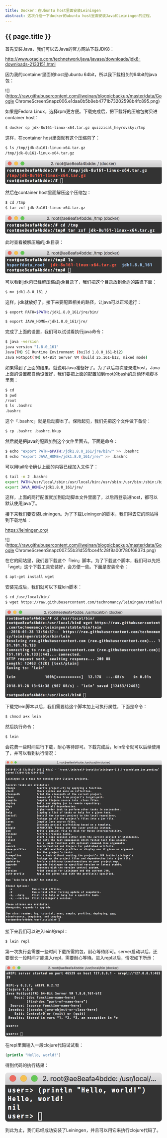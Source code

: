```yaml
---
title: Docker：在Ubuntu host里面安装Leiningen
abstract: 这次介绍一下docker的ubuntu host里面安装Java和Leiningen的过程。
---
```


## {{ page.title }}

首先安装Java，我们可以去Java的官方网站下载JDK8：

http://www.oracle.com/technetwork/java/javase/downloads/jdk8-downloads-2133151.html

因为我的container里面的host是ubuntu 64bit，所以我下载相关的64bit的java包：

![](https://raw.githubusercontent.com/liweinan/blogpicbackup/master/data/Google ChromeScreenSnapz006.e1daa0b5b8eb4771b73202598b4fc895.png)

如果是Fedora Linux，选择rpm更方便。下载完成后，把下载好的压缩包拷贝进container host：

```bash
$ docker cp jdk-8u161-linux-x64.tar.gz quizzical_heyrovsky:/tmp
```

这样，在container host里面就有这个压缩包了：

```bash
$ ls /tmp/jdk-8u161-linux-x64.tar.gz
/tmp/jdk-8u161-linux-x64.tar.gz
```

![](https://raw.githubusercontent.com/liweinan/blogpicbackup/master/data/iTerm2ScreenSnapz008.dfed8ce1ab79448caca5e7eaf911ed9c.png)

然后在container host里面解压这个压缩包：

```bash
$ cd /tmp
$ tar zxf jdk-8u161-linux-x64.tar.gz
```

![](https://raw.githubusercontent.com/liweinan/blogpicbackup/master/data/iTerm2ScreenSnapz009.5562c16430d6488c8733c4468caed18f.png)

此时查看被解压缩的jdk目录：

![](https://raw.githubusercontent.com/liweinan/blogpicbackup/master/data/iTerm2ScreenSnapz010.280612e04abb4f4c8205d44d52373304.png)

可以看到jdk包已经解压缩成jdk目录了，我们把这个目录放到合适的路径下面：

```bash
$ mv jdk1.8.0_161 /
```

这样，jdk就放好了。接下来要配置相关的路径，让java可以正常运行：

```bash
$ export PATH=$PATH:/jdk1.8.0_161/jre/bin/
```

```bash
$ export JAVA_HOME=/jdk1.8.0_161/jre/
```

完成了上面的设置，我们可以试试看执行java命令：

```bash
$ java -version
java version "1.8.0_161"
Java(TM) SE Runtime Environment (build 1.8.0_161-b12)
Java HotSpot(TM) 64-Bit Server VM (build 25.161-b12, mixed mode)
```

如果得到了上面的结果，就说明Java准备好了。为了以后每次登录进host，Java上面的设置都自动设置好，我们要把上面的配置加到root的bash的启动环境脚本里面：

```bash
$ cd
$ pwd
/root
$ ls .bashrc
.bashrc
```

这个「.bashrc」就是启动脚本了。保险起见，我们先把这个文件做下备份：

```bash
$ cp .bashrc .bashrc.bkup
```

然后就是把java的配置加到这个文件里面去。下面是命令：

```bash
$ echo "export PATH=$PATH:/jdk1.8.0_161/jre/bin/" >> .bashrc
$ echo "export JAVA_HOME=/jdk1.8.0_161/jre/" >> .bashrc
```

可以用tail命令确认上面的内容已经加入文件了：

```bash
$ tail -n 2 .bashrc
export PATH=/usr/local/sbin:/usr/local/bin:/usr/sbin:/usr/bin:/sbin:/bin:/jdk1.8.0_161/jre/bin/
export JAVA_HOME=/jdk1.8.0_161/jre/
```

这样，上面的两行配置就加到启动脚本文件里面了，以后再登录进host，都可以默认使用java了。

接下来我们要安装Leiningen。为了下载Leiningen的脚本，我们得去它的网站得到下载地址：

https://leiningen.org/

![](https://raw.githubusercontent.com/liweinan/blogpicbackup/master/data/Google ChromeScreenSnapz007.55b31d55fbce4fc28f8a00f780f6837d.png)

在它的网站里，我们要下载这个「lein」脚本。为了下载这个脚本，我们可以先把「wget」这个下载工具安装好，会方便一些。下面是安装命令：

```bash
$ apt-get install wget
```

安装完成后，我们就可以下载lein脚本：

```bash
$ cd /usr/local/bin/
$ wget https://raw.githubusercontent.com/technomancy/leiningen/stable/bin/lein
```

![](https://raw.githubusercontent.com/liweinan/blogpicbackup/master/data/iTerm2ScreenSnapz011.495b04eda70640f082aae258d9883a11.png)

下载完lein脚本以后，我们需要给这个脚本加上可执行属性，下面是命令：

```bash
$ chmod a+x lein
```

然后执行命令：

```bash
$ lein
```

会花费一些时间进行下载，耐心等待即可。下载完成后，lein命令就可以后续使用了，并可以看到执行情况：

![](https://raw.githubusercontent.com/liweinan/blogpicbackup/master/data/iTerm2ScreenSnapz012.7aba230eca2f4f42bb884a7c13aebf7b.png)

接下来我们可以进入lein的repl：

```bash
$ lein repl
```

第一次执行会需要一些时间下载所需的包，耐心等待即可。server启动以后，还要很长一段时间才能进入repl，需要耐心等待。进入repl以后，情况如下所示：

![](https://raw.githubusercontent.com/liweinan/blogpicbackup/master/data/iTerm2ScreenSnapz014.17887b75e95e45268c20a33b225f404a.png)

在repl里面输入一段clojure代码试试看：

```clojure
(println "Hello, world!")
```

得到代码的执行结果：

![](https://raw.githubusercontent.com/liweinan/blogpicbackup/master/data/iTerm2ScreenSnapz015.c2259e62fab04bc293750490585bcfff.png)

到此为止，我们已经成功安装了Leiningen，并且可以用它来执行clojure代码了。

